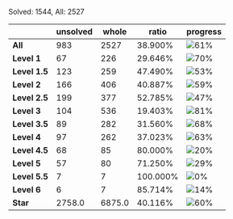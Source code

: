 Solved: 1544, All: 2527

| |unsolved|whole|ratio|progress|
|----|----|----|----|----|
|**All**| 983 | 2527 | 38.900%| ![61%](https://progress-bar.dev/61?title=All) |
|**Level 1**| 67 | 226 | 29.646%| ![70%](https://progress-bar.dev/70?title=Level+1++)|
|**Level 1.5**| 123 | 259 | 47.490%| ![53%](https://progress-bar.dev/53?title=Level+1.5)|
|**Level 2**| 166 | 406 | 40.887%| ![59%](https://progress-bar.dev/59?title=Level+2++)|
|**Level 2.5**| 199 | 377 | 52.785%| ![47%](https://progress-bar.dev/47?title=Level+2.5)|
|**Level 3**| 104 | 536 | 19.403%| ![81%](https://progress-bar.dev/81?title=Level+3++)|
|**Level 3.5**| 89 | 282 | 31.560%| ![68%](https://progress-bar.dev/68?title=Level+3.5)|
|**Level 4**| 97 | 262 | 37.023%| ![63%](https://progress-bar.dev/63?title=Level+4++)|
|**Level 4.5**| 68 | 85 | 80.000%| ![20%](https://progress-bar.dev/20?title=Level+4.5)|
|**Level 5**| 57 | 80 | 71.250%| ![29%](https://progress-bar.dev/29?title=Level+5++)|
|**Level 5.5**| 7 | 7 | 100.000%| ![0%](https://progress-bar.dev/0?title=Level+5.5)|
|**Level 6**| 6 | 7 | 85.714%| ![14%](https://progress-bar.dev/14?title=Level+6++)|
|**Star**|2758.0 | 6875.0 |40.116%| ![60%](https://progress-bar.dev/60?title=Star) |

